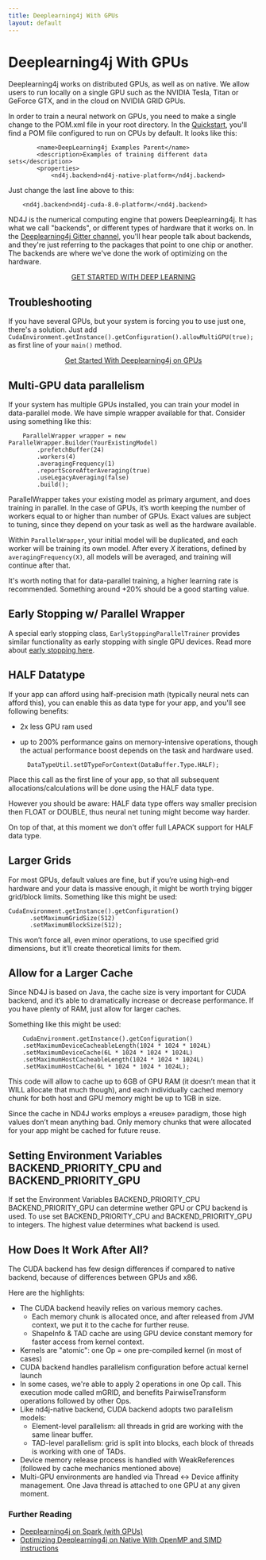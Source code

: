 ```yaml
---
title: Deeplearning4j With GPUs
layout: default
---
```


# Deeplearning4j With GPUs

Deeplearning4j works on distributed GPUs, as well as on native. We allow users to run locally on a single GPU such as the NVIDIA Tesla, Titan or GeForce GTX, and in the cloud on NVIDIA GRID GPUs. 

In order to train a neural network on GPUs, you need to make a single change to the POM.xml file in your root directory. In the [Quickstart](./quickstart), you'll find a POM file configured to run on CPUs by default. It looks like this:

            <name>DeepLearning4j Examples Parent</name>
            <description>Examples of training different data sets</description>
            <properties>
                <nd4j.backend>nd4j-native-platform</nd4j.backend>

Just change the last line above to this:

        <nd4j.backend>nd4j-cuda-8.0-platform</<nd4j.backend>

ND4J is the numerical computing engine that powers Deeplearning4j. It has what we call "backends", or different types of hardware that it works on. In the [Deeplearning4j Gitter channel](https://gitter.im/deeplearning4j/deeplearning4j), you'll hear people talk about backends, and they're just referring to the packages that point to one chip or another. The backends are where we've done the work of optimizing on the hardware.

<p align="center">
<a href="https://docs.skymind.ai/docs/welcome" type="button" class="btn btn-lg btn-success" onClick="ga('send', 'event', ‘quickstart', 'click');">GET STARTED WITH DEEP LEARNING</a>
</p>

## Troubleshooting

If you have several GPUs, but your system is forcing you to use just one, there's a solution. Just add `CudaEnvironment.getInstance().getConfiguration().allowMultiGPU(true);` as first line of your `main()` method.

<p align="center">
<a href="./quickstart" class="btn btn-custom" onClick="ga('send', 'event', ‘quickstart', 'click');">Get Started With Deeplearning4j on GPUs</a>
</p>


## Multi-GPU data parallelism

If your system has multiple GPUs installed, you can train your model in data-parallel mode. We have simple wrapper available for that. Consider using something like this:

        ParallelWrapper wrapper = new ParallelWrapper.Builder(YourExistingModel)
            .prefetchBuffer(24)
            .workers(4)
            .averagingFrequency(1)
            .reportScoreAfterAveraging(true)
            .useLegacyAveraging(false)
            .build();

ParallelWrapper takes your existing model as primary argument, and does training in parallel. In the case of GPUs, it’s worth keeping the number of workers equal to or higher than number of GPUs. Exact values are subject to tuning, since they depend on your task as well as the hardware available.

Within `ParallelWrapper`, your initial model will be duplicated, and each worker will be training its own model. After every *X* iterations, defined by `averagingFrequency(X)`, all models will be averaged, and training will continue after that. 

It's worth noting that for data-parallel training, a higher learning rate is recommended. Something around +20% should be a good starting value.

## Early Stopping w/ Parallel Wrapper

A special early stopping class, `EarlyStoppingParallelTrainer` provides similar functionality as early stopping with single GPU devices. Read more about [early stopping here](./earlystopping).

## HALF Datatype

If your app can afford using half-precision math (typically neural nets can afford this), you can enable this as data type for your app, and you'll see following benefits:

* 2x less GPU ram used
* up to 200% performance gains on memory-intensive operations, though the actual performance boost depends on the task and hardware used.

        DataTypeUtil.setDTypeForContext(DataBuffer.Type.HALF);

Place this call as the first line of your app, so that all subsequent allocations/calculations will be done using the HALF data type.

However you should be aware: HALF data type offers way smaller precision then FLOAT or DOUBLE, thus neural net tuning might become way harder.

On top of that, at this moment we don't offer full LAPACK support for HALF data type.

## Larger Grids

For most GPUs, default values are fine, but if you’re using high-end hardware and your data is massive enough, it might be worth trying bigger grid/block limits. Something like this might be used:

    CudaEnvironment.getInstance().getConfiguration()
          .setMaximumGridSize(512)
          .setMaximumBlockSize(512);

This won’t force all, even minor operations, to use specified grid dimensions, but it’ll create theoretical limits for them. 

## Allow for a Larger Cache

Since ND4J is based on Java, the cache size is very important for CUDA backend, and it’s able to dramatically increase or decrease performance. If you have plenty of RAM, just allow for larger caches.

Something like this might be used:

        CudaEnvironment.getInstance().getConfiguration()
        .setMaximumDeviceCacheableLength(1024 * 1024 * 1024L)
        .setMaximumDeviceCache(6L * 1024 * 1024 * 1024L)
        .setMaximumHostCacheableLength(1024 * 1024 * 1024L)
        .setMaximumHostCache(6L * 1024 * 1024 * 1024L);

This code will allow to cache up to 6GB of GPU RAM (it doesn’t mean that it WILL allocate that much though), and each individually cached memory chunk for both host and GPU memory might be up to 1GB in size. 

Since the cache in ND4J works employs a «reuse» paradigm, those high values don’t mean anything bad. Only memory chunks that were allocated for your app might be cached for future reuse.

## Setting Environment Variables BACKEND_PRIORITY_CPU and BACKEND_PRIORITY_GPU

If set the Environment Variables BACKEND_PRIORITY_CPU BACKEND_PRIORITY_GPU can determine wether GPU or CPU backend is used. To use set BACKEND_PRIORITY_CPU and BACKEND_PRIORITY_GPU to integers. The highest value determines what backend is used. 


## How Does It Work After All?

The CUDA backend has few design differences if compared to native backend, because of differences between GPUs and x86. 

Here are the highlights:

- The CUDA backend heavily relies on various memory caches.
    * Each memory chunk is allocated once, and after released from JVM context, we put it to the cache for further reuse.
    * ShapeInfo & TAD cache are using GPU device constant memory for faster access from kernel context.
- Kernels are "atomic": one Op = one pre-compiled kernel (in most of cases)  
- CUDA backend handles parallelism configuration before actual kernel launch
- In some cases, we're able to apply 2 operations in one Op call. This execution mode called mGRID, and benefits PairwiseTransform operations followed by other Ops.
- Like nd4j-native backend, CUDA backend adopts two parallelism models:
    * Element-level parallelism: all threads in grid are working with the same linear buffer.
    * TAD-level parallelism: grid is split into blocks, each block of threads is working with one of TADs.
- Device memory release process is handled with WeakReferences (followed by cache mechanics mentioned above)
- Multi-GPU environments are handled via Thread <-> Device affinity management. One Java thread is attached to one GPU at any given moment.


### Further Reading

* [Deeplearning4j on Spark (with GPUs)](./spark)
* [Optimizing Deeplearning4j on Native With OpenMP and SIMD instructions](./native)
